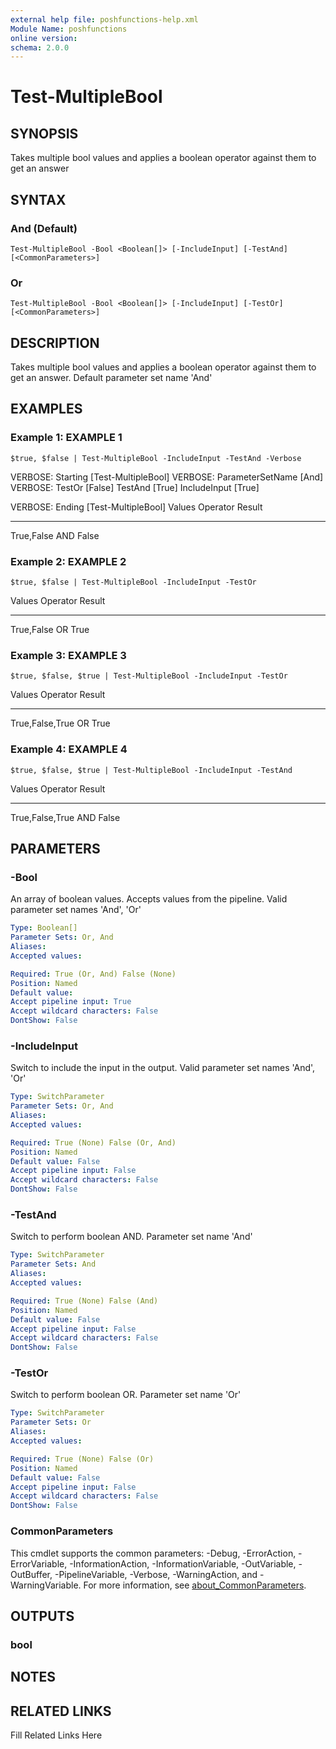 ```yaml
---
external help file: poshfunctions-help.xml
Module Name: poshfunctions
online version: 
schema: 2.0.0
---
```


# Test-MultipleBool

## SYNOPSIS

Takes multiple bool values and applies a boolean operator against them to get an answer

## SYNTAX

### And (Default)

```
Test-MultipleBool -Bool <Boolean[]> [-IncludeInput] [-TestAnd] [<CommonParameters>]
```

### Or

```
Test-MultipleBool -Bool <Boolean[]> [-IncludeInput] [-TestOr] [<CommonParameters>]
```

## DESCRIPTION

Takes multiple bool values and applies a boolean operator against them to get an answer.
Default parameter set name 'And'


## EXAMPLES

### Example 1: EXAMPLE 1

```
$true, $false | Test-MultipleBool -IncludeInput -TestAnd -Verbose
```

VERBOSE: Starting [Test-MultipleBool]
VERBOSE: ParameterSetName [And]
VERBOSE: TestOr [False] TestAnd [True] IncludeInput [True]

VERBOSE: Ending [Test-MultipleBool]
Values     Operator Result
------     -------- ------
True,False AND       False





### Example 2: EXAMPLE 2

```
$true, $false | Test-MultipleBool -IncludeInput -TestOr
```

Values     Operator Result
------     -------- ------
True,False OR         True





### Example 3: EXAMPLE 3

```
$true, $false, $true | Test-MultipleBool -IncludeInput -TestOr
```

Values          Operator Result
------          -------- ------
True,False,True OR         True





### Example 4: EXAMPLE 4

```
$true, $false, $true | Test-MultipleBool -IncludeInput -TestAnd
```

Values          Operator Result
------          -------- ------
True,False,True AND       False






## PARAMETERS

### -Bool

An array of boolean values.
Accepts values from the pipeline.
Valid parameter set names 'And', 'Or'

```yaml
Type: Boolean[]
Parameter Sets: Or, And
Aliases: 
Accepted values: 

Required: True (Or, And) False (None)
Position: Named
Default value: 
Accept pipeline input: True
Accept wildcard characters: False
DontShow: False
```

### -IncludeInput

Switch to include the input in the output.
Valid parameter set names 'And', 'Or'

```yaml
Type: SwitchParameter
Parameter Sets: Or, And
Aliases: 
Accepted values: 

Required: True (None) False (Or, And)
Position: Named
Default value: False
Accept pipeline input: False
Accept wildcard characters: False
DontShow: False
```

### -TestAnd

Switch to perform boolean AND.
Parameter set name 'And'

```yaml
Type: SwitchParameter
Parameter Sets: And
Aliases: 
Accepted values: 

Required: True (None) False (And)
Position: Named
Default value: False
Accept pipeline input: False
Accept wildcard characters: False
DontShow: False
```

### -TestOr

Switch to perform boolean OR.
Parameter set name 'Or'

```yaml
Type: SwitchParameter
Parameter Sets: Or
Aliases: 
Accepted values: 

Required: True (None) False (Or)
Position: Named
Default value: False
Accept pipeline input: False
Accept wildcard characters: False
DontShow: False
```


### CommonParameters

This cmdlet supports the common parameters: -Debug, -ErrorAction, -ErrorVariable, -InformationAction, -InformationVariable, -OutVariable, -OutBuffer, -PipelineVariable, -Verbose, -WarningAction, and -WarningVariable. For more information, see [about_CommonParameters](http://go.microsoft.com/fwlink/?LinkID=113216).

## OUTPUTS

### bool



## NOTES



## RELATED LINKS

Fill Related Links Here

